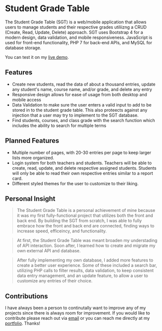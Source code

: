# Student Grade Table

The Student Grade Table (SGT) is a web/mobile application that allows users to manage students and their respective grades utiliizng a CRUD (Create, Read, Update, Delete) approach. SGT uses Bootstrap 4 for a modern design, data validation, and mobile responsiveness.  JavaScript is used for front-end functionality, PHP 7 for back-end APIs, and MySQL for database storage.

You can test it on my [live demo]. 

## Features

  - Create new students, read the data of about a thousand entries, update any student's name, course name, and/or grade, and delete any entry
  - Responsive design allows for ease of usage from both desktop and mobile access
  - Data Validation to make sure the user enters a valid input to add to be stored in to the student grade table. This also proteects against any injection that a user may try to implement to the SGT database.
  - Find students, courses, and class grade with the search function which includes the ability to search for multiple terms

## Planned Features
  - Multiple number of pages, with 20-30 entries per page to keep larger lists more organized.
  - Login system for both teachers and students. Teachers will be able to create, read, update, and delete respective assigned students. Students will only be able to read their own respective entries similar to a report card.
  - Different styled themes for the user to customize to their liking.

## Personal Insight
> The Student Grade Table is a personal achievement of mine because it was my first fully-functional project that utilizes both the front and back end.  By building the SGT from scratch, I was able to fully embrace how the front and back end are connected, finding ways to increase speed, efficeincy, and functionality. 

> At first, the Student Grade Table was meant broaden my understading of API interaction. Soon after, I learned how to create and migrate my own external API and database.

> After fully implementing my own database, I added more features to create a better user experience. Some of these included a search bar, utilizing PHP calls to filter results, data validation, to keep consistent data entry management, and an update feature, to allow a user to customize any entries of their choice.


## Contributions
I have always been a person to continutally want to improve any of my projects since there is always room for improvement.  If you would like to contribute please reach out via [email] or you can reach me directly at my [portfolio]. Thanks!

   [live demo]: <https://kevin-young.us/SGT/>
   [email]: <http://kevin.young3212@gmail.com>
   [portfolio]: <https://kevin-young.us>